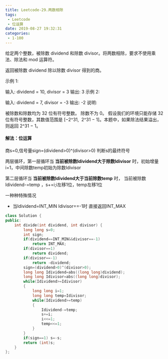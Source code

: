 ```yaml
---
title: Leetcode-29.两数相除
tags:
 - Leetcode
 - 位运算
date: 2019-08-27 19:32:31
categories:
 - 1-100
---
```


给定两个整数，被除数 dividend 和除数 divisor。将两数相除，要求不使用乘法、除法和 mod 运算符。

返回被除数 dividend 除以除数 divisor 得到的商。

示例 1:

输入: dividend = 10, divisor = 3
输出: 3
示例 2:

输入: dividend = 7, divisor = -3
输出: -2
说明:

被除数和除数均为 32 位有符号整数。
除数不为 0。
假设我们的环境只能存储 32 位有符号整数，其数值范围是 [−2^31,  2^31 − 1]。本题中，如果除法结果溢出，则返回 2^31 − 1。

<!--more-->

#### 解法：位运算

商s=0,信号量sign=(dividend>0)^(divisor>0) 判断s的最终符号

两层循环，第一层循环当 **当前被除数Idividend大于除数Idivisor** 时，初始增量i=1，中间除数temp初始为除数Idivisor

第二层循环当 **当前被除数Idividend大于当前除数temp** 时， 当前被除数Idividend-=temp ，s+=i;i左移1位，temp左移1位

一种种特殊情况

- 当Idividend=INT_MIN Idivisor==-1时 直接返回INT_MAX

```c++
class Solution {
public:
    int divide(int dividend, int divisor) {
        long long s=0;
        int sign;
        if(dividend==INT_MIN&&divisor==-1)
            return INT_MAX;
        if(divisor==1)
            return dividend;
        if(divisor==-1)
            return -dividend;
        sign=(dividend>0)^(divisor>0);
        long long Idividend=abs((long long)dividend);
        long long Idivisor=abs((long long)divisor);
        while(Idividend>=Idivisor)
        {
            long long i=1;
            long long temp=Idivisor;
            while(Idividend>=temp)
            {
                Idividend-=temp;
                s+=i;
                i<<=1;
                temp<<=1;
            }
        }
        if(sign==1) s=-s;
        return (int)s;
    }
};
```

